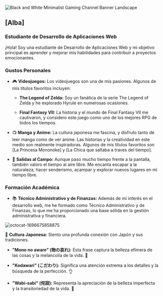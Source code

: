 

![Black and White Minimalist Gaming Channel Banner Landscape](https://github.com/Alba448/Alba448/assets/146001599/7216a497-8314-4453-b464-eefa173b373f)

## [Alba]

### Estudiante de Desarrollo de Aplicaciones Web

¡Hola! Soy una estudiante de Desarrollo de Aplicaciones Web y mi objetivo principal es aprender y mejorar mis habilidades para contribuir a proyectos emocionantes. 
### Gustos Personales

- 🎮 **Videojuegos:** Los videojuegos son una de mis pasiones. Algunos de mis títulos favoritos incluyen:

  - **The Legend of Zelda:** Soy un fanática de la serie The Legend of Zelda y he explorado Hyrule en numerosas ocasiones.

  - **Final Fantasy VII:** La historia y el mundo de Final Fantasy VII me cautivaron, y considero este juego como uno de los mejores RPG de todos los tiempos.

- 📺 **Manga y Anime:** La cultura japonesa me fascina, y disfruto tanto de leer manga como de ver anime. Las historias y la creatividad en este medio son realmente inspiradoras. Algunos de mis títulos favoritos son [La Princesa Mononoke] y [La Chica que saltaba a traves del tiempo].

- 🌳 **Salidas al Campo:** Aunque paso mucho tiempo frente a la pantalla, también valoro el tiempo al aire libre. Me encanta escapar a la naturaleza, hacer senderismo, acampar y explorar nuevos lugares en mi tiempo libre.
 ### Formación Académica

- 📚 **Técnico Administrativo y de Finanzas:** Además de mi interés en el desarrollo web, me he formado como Técnico Administrativo y de Finanzas, lo que me ha proporcionado una base sólida en la gestión administrativa y financiera.

![octocat-1696675858875](https://github.com/Alba448/Alba448/assets/146001599/018049ff-d630-4762-bcb1-eb22f88161ed)


📜 **Cultura Japonesa:** Siento una profunda conexión con Japón y sus tradiciones. 

  - **"Mono no aware" (物の哀れ):** Esta frase captura la belleza efímera de las cosas y la melancolía de la vida. 🌸

  - **"Kodawari" (こだわり):** Significa una atención extrema a los detalles y la búsqueda de la perfección. 👌

  - **"Wabi-sabi" (侘寂):** Representa la apreciación de la belleza imperfecta y la transitoriedad de la vida. 🍃
